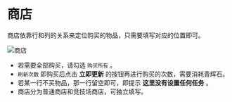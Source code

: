 # 商店

商店依靠行和列的关系来定位购买的物品，只需要填写对应的位置即可。

![商店](/img/shop/shop_1.png)

- 若需要全部购买，请勾选 `购买所有` 。
- `刷新次数` 即购买后点击 **立即更新** 的按钮再进行购买的次数，需要消耗青辉石。
- 若某一行不买物品，那一行留空即可，即提示 **这里没有设置任何任务** 。
- 商店分为普通商店和竞技场商店，可独立填写。